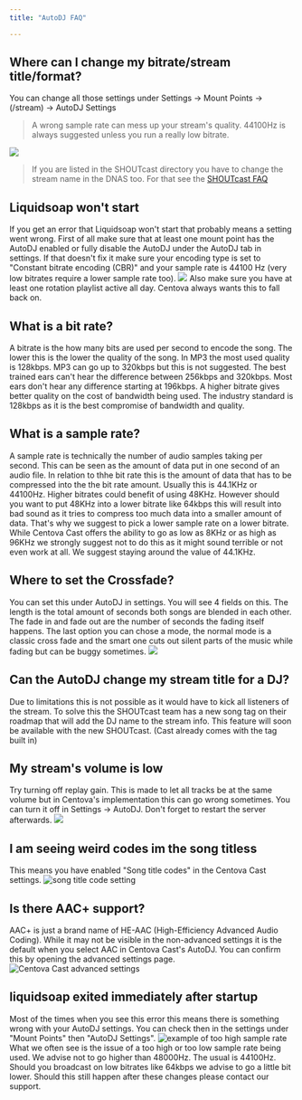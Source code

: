 ```yaml
---
title: "AutoDJ FAQ"

---
```


## Where can I change my bitrate/stream title/format?
You can change all those settings under Settings -> Mount Points -> (/stream) -> AutoDJ Settings

> A wrong sample rate can mess up your stream's quality. 44100Hz is always suggested unless you run a really low bitrate.

![](https://images.shoutca.st/s7hmhzSScSgjhP3Ovxp6_Schermafbeelding%202015-10-14%20om%2021.46.28.png)

> If you are listed in the SHOUTcast directory you have to change the stream name in the DNAS too. For that see the [SHOUTcast FAQ](/docs/cc-SHOUTcast-FAQ.html#my-stream-title-url-genre-does-not-change)


## Liquidsoap won't start

If you get an error that Liquidsoap won't start that probably means a setting went wrong.
First of all make sure that at least one mount point has the AutoDJ enabled or fully disable the AutoDJ under the AutoDJ tab in settings.
If that doesn't fix it make sure your encoding type is set to "Constant bitrate encoding (CBR)" and your sample rate is 44100 Hz (very low bitrates require a lower sample rate too).
![](https://images.shoutca.st/imHzJOMfQReef0WC9IRK_Schermafbeelding%202015-10-25%20om%2012.37.18.png)
Also make sure you have at least one rotation playlist active all day. Centova always wants this to fall back on.

## What is a bit rate?

A bitrate is the how many bits are used per second to encode the song. The lower this is the lower the quality of the song. In MP3 the most used quality is 128kbps. MP3 can go up to 320kbps but this is not suggested. The best trained ears can't hear the difference between 256kbps and 320kbps. Most ears don't hear any difference starting at 196kbps. 
A higher bitrate gives better quality on the cost of bandwidth being used. The industry standard is 128kbps as it is the best compromise of bandwidth and quality.

## What is a sample rate?

A sample rate is technically the number of audio samples taking per second. This can be seen as the amount of data put in one second of an audio file. In relation to thhe bit rate this is the amount of data that has to be compressed into the the bit rate amount. Usually this is 44.1KHz or 44100Hz. Higher bitrates could benefit of using 48KHz. However should you want to put 48KHz into a lower bitrate like 64kbps this will result into bad sound as it tries to compress too much data into a smaller amount of data. That's why we suggest to pick a lower sample rate on a lower bitrate.
While Centova Cast offers the ability to go as low as 8KHz or as high as 96KHz we strongly suggest not to do this as it might sound terrible or not even work at all. We suggest staying around the value of 44.1KHz.

## Where to set the Crossfade?

You can set this under AutoDJ in settings. You will see 4 fields on this. The length is the total amount of seconds both songs are blended in each other. The fade in and fade out are the number of seconds the fading itself happens.
The last option you can chose a mode, the normal mode is a classic cross fade and the smart one cuts out silent parts of the music while fading but can be buggy sometimes. 
![](https://images.shoutca.st/lrIPihAWSwGp8A3aAXJU_Schermafbeelding%202015-11-15%20om%2013.15.08.png)


## Can the AutoDJ change my stream title for a DJ?

Due to limitations this is not possible as it would have to kick all listeners of the stream. To solve this the SHOUTcast team has a new song tag on their roadmap that will add the DJ name to the stream info. This feature will soon be available with the new SHOUTcast. (Cast already comes with the tag built in)

## My stream's volume is low

Try turning off replay gain. This is made to let all tracks be at the same volume but in Centova's implementation this can go wrong sometimes. You can turn it off in Settings -> AutoDJ. Don't forget to restart the server afterwards.
![](https://images.shoutca.st/BoV8vzCpQMeDGbXRwQNe_Schermafbeelding%202016-05-04%20om%2018.08.08.png)

## I am seeing weird codes im the song titless

This means you have enabled "Song title codes" in the Centova Cast settings.
![song title code setting](https://images.shoutca.st/Screenshot%20from%202018-07-23%2009-25-43.png)

## Is there AAC+ support?
AAC+ is just a brand name of HE-AAC (High-Efficiency Advanced Audio Coding). While it may not be visible in the non-advanced settings it is the default when you select AAC in Centova Cast's AutoDJ. You can confirm this by opening the advanced settings page.
![Centova Cast advanced settings](https://images.shoutca.st/Screenshot%20from%202018-08-12%2010-43-19.png)

## liquidsoap exited immediately after startup
Most of the times when you see this error this means there is something wrong with your AutoDJ settings. You can check then in the settings under "Mount Points" then "AutoDJ Settings".
![example of too high sample rate](https://images.shoutca.st/Screenshot%20from%202018-09-09%2009-56-12.png)
What we often see is the issue of a too high or too low sample rate being used. We advise not to go higher than 48000Hz. The usual is 44100Hz. Should you broadcast on low bitrates like 64kbps we advise to go a little bit lower.
Should this still happen after these changes please contact our support.

